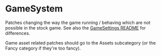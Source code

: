 # GameSystem

Patches changing the way the game running / behaving which are not possible in the stock game. See also the [GameSettings README](../GameSettings/README.md) for differences.

Game asset related patches should go to the Assets subcategory (or the Fancy category if they're too fancy).
